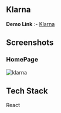 ## Klarna

**Demo Link** :- [Klarna](https://klarna-orpin.vercel.app/)

## Screenshots

### HomePage

![klarna](https://user-images.githubusercontent.com/91519436/159119222-2822f243-43da-4d8d-83ba-8873baf1cc54.png)

## Tech Stack

React
